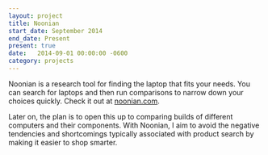 ```yaml
---
layout: project
title: Noonian
start_date: September 2014
end_date: Present
present: true
date:   2014-09-01 00:00:00 -0600
category: projects
---
```

Noonian is a research tool for finding the laptop that fits your needs. You can search for laptops and then run comparisons to narrow down your choices quickly. Check it out at [noonian.com](https://noonian.com).

Later on, the plan is to open this up to comparing builds of different computers and their components.
With Noonian, I aim to avoid the negative tendencies and shortcomings typically associated with product search by making it easier to shop smarter.
